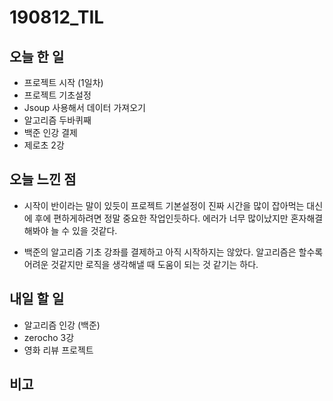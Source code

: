 # 190812_TIL
## 오늘 한 일
- 프로젝트 시작 (1일차)
- 프로젝트 기초설정
- Jsoup 사용해서 데이터 가져오기
- 알고리즘 두바퀴째
- 백준 인강 결제  
- 제로초 2강 
##

  

## 오늘 느낀 점

- 시작이 반이라는 말이 있듯이 프로젝트 기본설정이 진짜 시간을 많이 잡아먹는 대신에 후에 편하게하려면 정말 중요한 작업인듯하다. 에러가 너무 많이났지만 혼자해결해봐야 늘 수 있을 것같다.

- 백준의 알고리즘 기초 강좌를 결제하고 아직 시작하지는 않았다. 알고리즘은 할수록 어려운 것같지만 로직을 생각해낼 때 도움이 되는 것 같기는 하다.

    
  

## 내일 할 일
- 알고리즘 인강 (백준)
- zerocho 3강 
- 영화 리뷰 프로젝트

##

## 비고